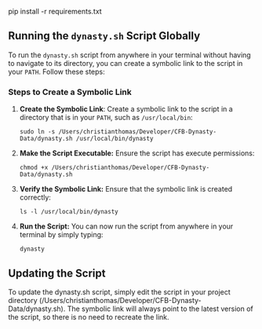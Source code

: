 pip install -r requirements.txt

## Running the `dynasty.sh` Script Globally

To run the `dynasty.sh` script from anywhere in your terminal without having to navigate to its directory, you can create a symbolic link to the script in your `PATH`. Follow these steps:

### Steps to Create a Symbolic Link

1. **Create the Symbolic Link**:
    Create a symbolic link to the script in a directory that is in your `PATH`, such as `/usr/local/bin`:
   ```
   sudo ln -s /Users/christianthomas/Developer/CFB-Dynasty-Data/dynasty.sh /usr/local/bin/dynasty
   ```
2. **Make the Script Executable:**
    Ensure the script has execute permissions:
   ```
   chmod +x /Users/christianthomas/Developer/CFB-Dynasty-Data/dynasty.sh
   ```
3. **Verify the Symbolic Link:**
    Ensure that the symbolic link is created correctly:
    ```
    ls -l /usr/local/bin/dynasty
    ```
4. **Run the Script:**
    You can now run the script from anywhere in your terminal by simply typing:
    ```
    dynasty
    ```

## Updating the Script
To update the dynasty.sh script, simply edit the script in your project directory (/Users/christianthomas/Developer/CFB-Dynasty-Data/dynasty.sh). The symbolic link will always point to the latest version of the script, so there is no need to recreate the link.